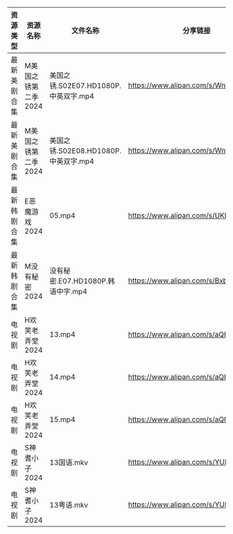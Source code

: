 | 资源类型   | 资源名称         | 文件名称                         | 分享链接                                 | 更新时间                |
| ------ | ------------ | ---------------------------- | ------------------------------------ | ------------------- |
| 最新美剧合集 | M美国之锈第二季2024 | 美国之锈.S02E07.HD1080P.中英双字.mp4 | https://www.alipan.com/s/Wntbw3U6vNh | 2024-05-23 10:06:22 |
| 最新美剧合集 | M美国之锈第二季2024 | 美国之锈.S02E08.HD1080P.中英双字.mp4 | https://www.alipan.com/s/Wntbw3U6vNh | 2024-05-23 10:06:22 |
| 最新韩剧合集 | E恶魔游戏2024    | 05.mp4                       | https://www.alipan.com/s/UKDyPbTuTjh | 2024-05-23 10:05:42 |
| 最新韩剧合集 | M没有秘密2024    | 没有秘密.E07.HD1080P.韩语中字.mp4    | https://www.alipan.com/s/BxbZ3fCPnfq | 2024-05-23 10:06:20 |
| 电视剧    | H欢笑老弄堂2024   | 13.mp4                       | https://www.alipan.com/s/aQHrpgJiHnZ | 2024-05-23 00:05:46 |
| 电视剧    | H欢笑老弄堂2024   | 14.mp4                       | https://www.alipan.com/s/aQHrpgJiHnZ | 2024-05-23 00:05:46 |
| 电视剧    | H欢笑老弄堂2024   | 15.mp4                       | https://www.alipan.com/s/aQHrpgJiHnZ | 2024-05-23 00:05:46 |
| 电视剧    | S神耆小子2024    | 13国语.mkv                     | https://www.alipan.com/s/YUHzska9nMA | 2024-05-23 00:07:19 |
| 电视剧    | S神耆小子2024    | 13粤语.mkv                     | https://www.alipan.com/s/YUHzska9nMA | 2024-05-23 00:07:19 |
